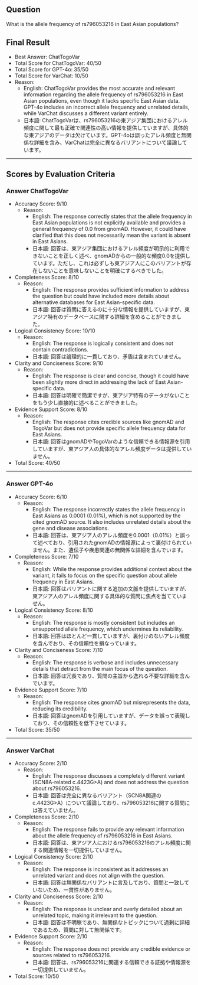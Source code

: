 ## Question

What is the allele frequency of rs796053216 in East Asian populations?

## Final Result

- Best Answer: ChatTogoVar
- Total Score for ChatTogoVar: 40/50
- Total Score for GPT-4o: 35/50
- Total Score for VarChat: 10/50
- Reason:
  - English: ChatTogoVar provides the most accurate and relevant information regarding the allele frequency of rs796053216 in East Asian populations, even though it lacks specific East Asian data. GPT-4o includes an incorrect allele frequency and unrelated details, while VarChat discusses a different variant entirely.
  - 日本語: ChatTogoVarは、rs796053216の東アジア集団におけるアレル頻度に関して最も正確で関連性の高い情報を提供していますが、具体的な東アジアのデータは欠けています。GPT-4oは誤ったアレル頻度と無関係な詳細を含み、VarChatは完全に異なるバリアントについて議論しています。

---

## Scores by Evaluation Criteria

### Answer ChatTogoVar
- Accuracy Score: 9/10
  - Reason: 
    - English: The response correctly states that the allele frequency in East Asian populations is not explicitly available and provides a general frequency of 0.0 from gnomAD. However, it could have clarified that this does not necessarily mean the variant is absent in East Asians.
    - 日本語: 回答は、東アジア集団におけるアレル頻度が明示的に利用できないことを正しく述べ、gnomADからの一般的な頻度0.0を提供しています。ただし、これは必ずしも東アジア人にこのバリアントが存在しないことを意味しないことを明確にするべきでした。
- Completeness Score: 8/10
  - Reason: 
    - English: The response provides sufficient information to address the question but could have included more details about alternative databases for East Asian-specific data.
    - 日本語: 回答は質問に答えるのに十分な情報を提供していますが、東アジア特有のデータベースに関する詳細を含めることができました。
- Logical Consistency Score: 10/10
  - Reason: 
    - English: The response is logically consistent and does not contain contradictions.
    - 日本語: 回答は論理的に一貫しており、矛盾は含まれていません。
- Clarity and Conciseness Score: 9/10
  - Reason: 
    - English: The response is clear and concise, though it could have been slightly more direct in addressing the lack of East Asian-specific data.
    - 日本語: 回答は明確で簡潔ですが、東アジア特有のデータがないことをもう少し直接的に述べることができました。
- Evidence Support Score: 8/10
  - Reason: 
    - English: The response cites credible sources like gnomAD and TogoVar but does not provide specific allele frequency data for East Asians.
    - 日本語: 回答はgnomADやTogoVarのような信頼できる情報源を引用していますが、東アジア人の具体的なアレル頻度データは提供していません。
- Total Score: 40/50

---

### Answer GPT-4o
- Accuracy Score: 6/10
  - Reason: 
    - English: The response incorrectly states the allele frequency in East Asians as 0.0001 (0.01%), which is not supported by the cited gnomAD source. It also includes unrelated details about the gene and disease associations.
    - 日本語: 回答は、東アジア人のアレル頻度を0.0001（0.01%）と誤って述べており、引用されたgnomADの情報源によって裏付けられていません。また、遺伝子や疾患関連の無関係な詳細を含んでいます。
- Completeness Score: 7/10
  - Reason: 
    - English: While the response provides additional context about the variant, it fails to focus on the specific question about allele frequency in East Asians.
    - 日本語: 回答はバリアントに関する追加の文脈を提供していますが、東アジア人のアレル頻度に関する具体的な質問に焦点を当てていません。
- Logical Consistency Score: 8/10
  - Reason: 
    - English: The response is mostly consistent but includes an unsupported allele frequency, which undermines its reliability.
    - 日本語: 回答はほとんど一貫していますが、裏付けのないアレル頻度を含んでおり、その信頼性を損なっています。
- Clarity and Conciseness Score: 7/10
  - Reason: 
    - English: The response is verbose and includes unnecessary details that detract from the main focus of the question.
    - 日本語: 回答は冗長であり、質問の主旨から逸れる不要な詳細を含んでいます。
- Evidence Support Score: 7/10
  - Reason: 
    - English: The response cites gnomAD but misrepresents the data, reducing its credibility.
    - 日本語: 回答はgnomADを引用していますが、データを誤って表現しており、その信頼性を低下させています。
- Total Score: 35/50

---

### Answer VarChat
- Accuracy Score: 2/10
  - Reason: 
    - English: The response discusses a completely different variant (SCN8A-related c.4423G>A) and does not address the question about rs796053216.
    - 日本語: 回答は完全に異なるバリアント（SCN8A関連のc.4423G>A）について議論しており、rs796053216に関する質問には答えていません。
- Completeness Score: 2/10
  - Reason: 
    - English: The response fails to provide any relevant information about the allele frequency of rs796053216 in East Asians.
    - 日本語: 回答は、東アジア人におけるrs796053216のアレル頻度に関する関連情報を一切提供していません。
- Logical Consistency Score: 2/10
  - Reason: 
    - English: The response is inconsistent as it addresses an unrelated variant and does not align with the question.
    - 日本語: 回答は無関係なバリアントに言及しており、質問と一致していないため、一貫性がありません。
- Clarity and Conciseness Score: 2/10
  - Reason: 
    - English: The response is unclear and overly detailed about an unrelated topic, making it irrelevant to the question.
    - 日本語: 回答は不明瞭であり、無関係なトピックについて過剰に詳細であるため、質問に対して無関係です。
- Evidence Support Score: 2/10
  - Reason: 
    - English: The response does not provide any credible evidence or sources related to rs796053216.
    - 日本語: 回答は、rs796053216に関連する信頼できる証拠や情報源を一切提供していません。
- Total Score: 10/50